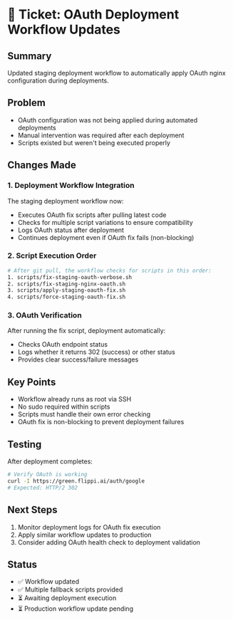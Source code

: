 # 🎫 Ticket: OAuth Deployment Workflow Updates

## Summary
Updated staging deployment workflow to automatically apply OAuth nginx configuration during deployments.

## Problem
- OAuth configuration was not being applied during automated deployments
- Manual intervention was required after each deployment
- Scripts existed but weren't being executed properly

## Changes Made

### 1. Deployment Workflow Integration
The staging deployment workflow now:
- Executes OAuth fix scripts after pulling latest code
- Checks for multiple script variations to ensure compatibility
- Logs OAuth status after deployment
- Continues deployment even if OAuth fix fails (non-blocking)

### 2. Script Execution Order
```bash
# After git pull, the workflow checks for scripts in this order:
1. scripts/fix-staging-oauth-verbose.sh
2. scripts/fix-staging-nginx-oauth.sh
3. scripts/apply-staging-oauth-fix.sh
4. scripts/force-staging-oauth-fix.sh
```

### 3. OAuth Verification
After running the fix script, deployment automatically:
- Checks OAuth endpoint status
- Logs whether it returns 302 (success) or other status
- Provides clear success/failure messages

## Key Points
- Workflow already runs as root via SSH
- No sudo required within scripts
- Scripts must handle their own error checking
- OAuth fix is non-blocking to prevent deployment failures

## Testing
After deployment completes:
```bash
# Verify OAuth is working
curl -I https://green.flippi.ai/auth/google
# Expected: HTTP/2 302
```

## Next Steps
1. Monitor deployment logs for OAuth fix execution
2. Apply similar workflow updates to production
3. Consider adding OAuth health check to deployment validation

## Status
- ✅ Workflow updated
- ✅ Multiple fallback scripts provided
- ⏳ Awaiting deployment execution
- ⏳ Production workflow update pending